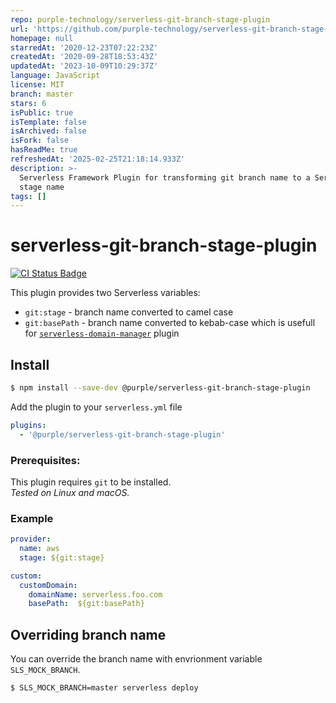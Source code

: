```yaml
---
repo: purple-technology/serverless-git-branch-stage-plugin
url: 'https://github.com/purple-technology/serverless-git-branch-stage-plugin'
homepage: null
starredAt: '2020-12-23T07:22:23Z'
createdAt: '2020-09-28T18:53:43Z'
updatedAt: '2023-10-09T10:29:37Z'
language: JavaScript
license: MIT
branch: master
stars: 6
isPublic: true
isTemplate: false
isArchived: false
isFork: false
hasReadMe: true
refreshedAt: '2025-02-25T21:18:14.933Z'
description: >-
  Serverless Framework Plugin for transforming git branch name to a Serverless
  stage name  
tags: []
---
```


# serverless-git-branch-stage-plugin
[![CI Status Badge](https://circleci.com/gh/purple-technology/serverless-git-branch-stage-plugin.svg?style=svg)](https://github.com/purple-technology/serverless-git-branch-stage-plugin)


This plugin provides two Serverless variables:

- `git:stage` - branch name converted to camel case 
- `git:basePath` - branch name converted to kebab-case which is usefull for [`serverless-domain-manager`](https://www.serverless.com/plugins/serverless-domain-manager) plugin  

## Install

```sh
$ npm install --save-dev @purple/serverless-git-branch-stage-plugin
```

Add the plugin to your `serverless.yml` file
```yml
plugins:
  - '@purple/serverless-git-branch-stage-plugin'
```

### Prerequisites:
This plugin requires `git` to be installed.<br/>
*Tested on Linux and macOS.*

### Example

```yml
provider:
  name: aws
  stage: ${git:stage}
```

```yml
custom:
  customDomain:
    domainName: serverless.foo.com
    basePath:  ${git:basePath}
```


## Overriding branch name
You can override the branch name with envrionment variable `SLS_MOCK_BRANCH`.

```sh
$ SLS_MOCK_BRANCH=master serverless deploy 
```
